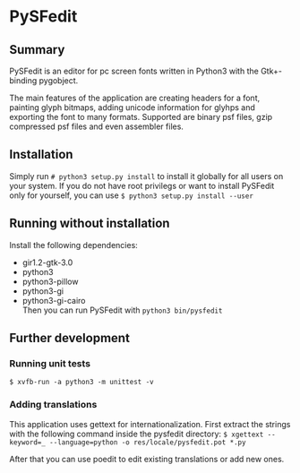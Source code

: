 # PySFedit

## Summary
PySFedit is an editor for pc screen fonts written in Python3 with the
Gtk+-binding pygobject.

The main features of the application are creating headers for a font,
painting glyph bitmaps, adding unicode information for glyhps and
exporting the font to many formats. Supported are binary psf files, gzip
compressed psf files and even assembler files.


## Installation
Simply run `# python3 setup.py install` to install it globally for all
users on your system. If you do not have root privilegs or want to
install PySFedit only for yourself, you can use
`$ python3 setup.py install --user`

## Running without installation
Install the following dependencies:
- gir1.2-gtk-3.0
- python3
- python3-pillow
- python3-gi
- python3-gi-cairo  
Then you can run PySFedit with `python3 bin/pysfedit`

## Further development

### Running unit tests
`$ xvfb-run -a python3 -m unittest -v`

### Adding translations
This application uses gettext for internationalization. First extract
the strings with the following command inside the pysfedit directory:
`$ xgettext --keyword=_ --language=python -o res/locale/pysfedit.pot *.py`

After that you can use poedit to edit existing translations or add new
ones.
